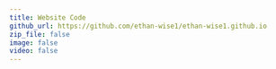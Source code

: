 ```yaml
---
title: Website Code
github_url: https://github.com/ethan-wise1/ethan-wise1.github.io
zip_file: false
image: false
video: false
---
```

